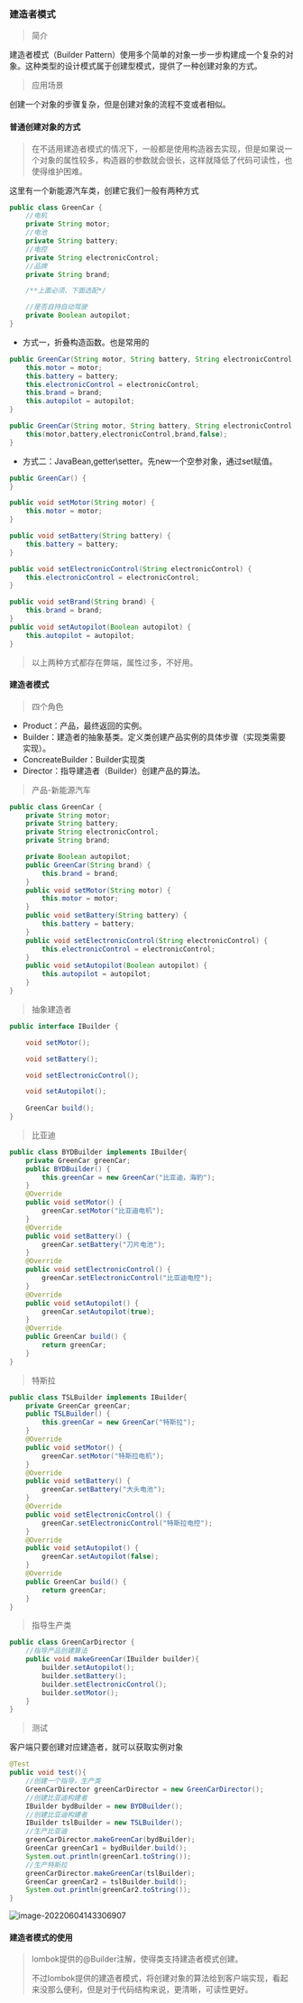 

### 建造者模式

> 简介

建造者模式（Builder Pattern）使用多个简单的对象一步一步构建成一个复杂的对象。这种类型的设计模式属于创建型模式，提供了一种创建对象的方式。

> 应用场景

创建一个对象的步骤复杂，但是创建对象的流程不变或者相似。



#### 普通创建对象的方式

> 在不适用建造者模式的情况下，一般都是使用构造器去实现，但是如果说一个对象的属性较多，构造器的参数就会很长，这样就降低了代码可读性，也使得维护困难。

这里有一个新能源汽车类，创建它我们一般有两种方式

```java
public class GreenCar {
    //电机
    private String motor;
    //电池
    private String battery;
    //电控
    private String electronicControl;
    //品牌
    private String brand;

    /**上面必须、下面选配*/

    //是否自持自动驾驶
    private Boolean autopilot;
}
```

- 方式一，折叠构造函数。也是常用的

```java
public GreenCar(String motor, String battery, String electronicControl, String brand, Boolean autopilot) {
    this.motor = motor;
    this.battery = battery;
    this.electronicControl = electronicControl;
    this.brand = brand;
    this.autopilot = autopilot;
}

public GreenCar(String motor, String battery, String electronicControl, String brand) {
    this(motor,battery,electronicControl,brand,false);
}
```

- 方式二：JavaBean,getter\setter。先new一个空参对象，通过set赋值。

```java
public GreenCar() {
}

public void setMotor(String motor) {
    this.motor = motor;
}

public void setBattery(String battery) {
    this.battery = battery;
}

public void setElectronicControl(String electronicControl) {
    this.electronicControl = electronicControl;
}

public void setBrand(String brand) {
    this.brand = brand;
}
public void setAutopilot(Boolean autopilot) {
    this.autopilot = autopilot;
}
```



> 以上两种方式都存在弊端，属性过多，不好用。



#### 建造者模式

> 四个角色

- Product：产品，最终返回的实例。
- Builder：建造者的抽象基类。定义类创建产品实例的具体步骤（实现类需要实现）。
- ConcreateBuilder：Builder实现类
- Director：指导建造者（Builder）创建产品的算法。

> 产品-新能源汽车

```java
public class GreenCar {
    private String motor;
    private String battery;
    private String electronicControl;
    private String brand;

    private Boolean autopilot;
    public GreenCar(String brand) {
        this.brand = brand;
    }
    public void setMotor(String motor) {
        this.motor = motor;
    }
    public void setBattery(String battery) {
        this.battery = battery;
    }
    public void setElectronicControl(String electronicControl) {
        this.electronicControl = electronicControl;
    }
    public void setAutopilot(Boolean autopilot) {
        this.autopilot = autopilot;
    }
}
```

> 抽象建造者

```java
public interface IBuilder {

    void setMotor();

    void setBattery();

    void setElectronicControl();

    void setAutopilot();
    
    GreenCar build();
}
```

> 比亚迪

```java
public class BYDBuilder implements IBuilder{
    private GreenCar greenCar;
    public BYDBuilder() {
        this.greenCar = new GreenCar("比亚迪，海豹");
    }
    @Override
    public void setMotor() {
        greenCar.setMotor("比亚迪电机");
    }
    @Override
    public void setBattery() {
        greenCar.setBattery("刀片电池");
    }
    @Override
    public void setElectronicControl() {
        greenCar.setElectronicControl("比亚迪电控");
    }
    @Override
    public void setAutopilot() {
        greenCar.setAutopilot(true);
    }
    @Override
    public GreenCar build() {
        return greenCar;
    }
}
```

> 特斯拉

```java
public class TSLBuilder implements IBuilder{
    private GreenCar greenCar;
    public TSLBuilder() {
        this.greenCar = new GreenCar("特斯拉");
    }
    @Override
    public void setMotor() {
        greenCar.setMotor("特斯拉电机");
    }
    @Override
    public void setBattery() {
        greenCar.setBattery("大头电池");
    }
    @Override
    public void setElectronicControl() {
        greenCar.setElectronicControl("特斯拉电控");
    }
    @Override
    public void setAutopilot() {
        greenCar.setAutopilot(false);
    }
    @Override
    public GreenCar build() {
        return greenCar;
    }
}
```

> 指导生产类

```java
public class GreenCarDirector {
    //指导产品创建算法
    public void makeGreenCar(IBuilder builder){
        builder.setAutopilot();
        builder.setBattery();
        builder.setElectronicControl();
        builder.setMotor();
    }
}
```

> 测试

客户端只要创建对应建造者，就可以获取实例对象

```java
@Test
public void test(){
    //创建一个指导，生产类
    GreenCarDirector greenCarDirector = new GreenCarDirector();
    //创建比亚迪构建者
    IBuilder bydBuilder = new BYDBuilder();
    //创建比亚迪构建者
    IBuilder tslBuilder = new TSLBuilder();
    //生产比亚迪
    greenCarDirector.makeGreenCar(bydBuilder);
    GreenCar greenCar1 = bydBuilder.build();
    System.out.println(greenCar1.toString());
    //生产特斯拉
    greenCarDirector.makeGreenCar(tslBuilder);
    GreenCar greenCar2 = tslBuilder.build();
    System.out.println(greenCar2.toString());
}
```

![[image-20220604143306907]()](建造者模式.assets/image-20220604143306907.png)



#### 建造者模式的使用

> lombok提供的@Builder注解，使得类支持建造者模式创建。
>
> 不过lombok提供的建造者模式，将创建对象的算法给到客户端实现，看起来没那么便利，但是对于代码结构来说，更清晰，可读性更好。